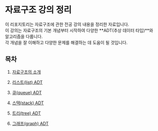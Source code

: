 # 자료구조 강의 정리

이 리포지토리는 자료구조에 관한 전공 강의 내용을 정리한 자료입니다.  
이 강의는 자료구조의 기본 개념부터 시작하여 다양한 **ADT(추상 데이터 타입)**와 알고리즘을 다룹니다.  
각 개념을 잘 이해하고 다양한 문제를 해결하는 데 도움이 될 것입니다.

## 목차

1. [자료구조의 소개](1.md)

2. [리스트(list) ADT](1.md)

3. [큐(queue) ADT](자료구조/큐.md)

4. [스택(stack) ADT](자료구조/스택.md)

5. [트리(tree) ADT](자료구조/트리.md)

6. [그래프(graph) ADT](자료구조/그래프.md)
